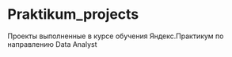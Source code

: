 # Praktikum_projects
Проекты выполненные в курсе обучения Яндекс.Практикум по направлению Data Analyst
